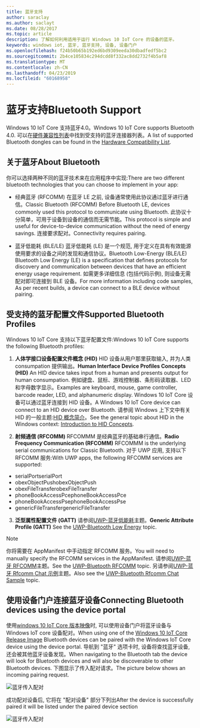 ```yaml
---
title: 蓝牙支持
author: saraclay
ms.author: saclayt
ms.date: 08/28/2017
ms.topic: article
description: 了解如何利用适用于运行 Windows 10 IoT Core 的设备的蓝牙。
keywords: windows iot, 蓝牙, 蓝牙支持, 设备, 设备门户
ms.openlocfilehash: f24b50b65b192ed6bd9309eeda30dbadfedf5bc2
ms.sourcegitcommit: 2b4ce105834c294dcdd8f332ac8dd2732f4b5af8
ms.translationtype: MT
ms.contentlocale: zh-CN
ms.lasthandoff: 04/23/2019
ms.locfileid: "60168958"
---
```

# <a name="bluetooth-support"></a><span data-ttu-id="06fb8-104">蓝牙支持</span><span class="sxs-lookup"><span data-stu-id="06fb8-104">Bluetooth Support</span></span>
<span data-ttu-id="06fb8-105">Windows 10 IoT Core 支持蓝牙4.0。</span><span class="sxs-lookup"><span data-stu-id="06fb8-105">Windows 10 IoT Core supports Bluetooth 4.0.</span></span> <span data-ttu-id="06fb8-106">可以在[硬件兼容性列表](../learn-about-hardware/HardwareCompatList.md)中找到受支持的蓝牙连接器列表。</span><span class="sxs-lookup"><span data-stu-id="06fb8-106">A list of supported Bluetooth dongles can be found in the [Hardware Compatibility List](../learn-about-hardware/HardwareCompatList.md).</span></span>

## <a name="about-bluetooth"></a><span data-ttu-id="06fb8-107">关于蓝牙</span><span class="sxs-lookup"><span data-stu-id="06fb8-107">About Bluetooth</span></span>
<span data-ttu-id="06fb8-108">你可以选择两种不同的蓝牙技术来在应用程序中实现:</span><span class="sxs-lookup"><span data-stu-id="06fb8-108">There are two different bluetooth technologies that you can choose to implement in your app:</span></span>

* <span data-ttu-id="06fb8-109">经典蓝牙 (RFCOMM) 在蓝牙 LE 之前, 设备通常使用此协议通过蓝牙进行通信。</span><span class="sxs-lookup"><span data-stu-id="06fb8-109">Classic Bluetooth (RFCOMM) Before Bluetooth LE, devices commonly used this protocol to communicate using Bluetooth.</span></span> <span data-ttu-id="06fb8-110">此协议十分简单，可用于设备到设备的通信而无需节能。</span><span class="sxs-lookup"><span data-stu-id="06fb8-110">This protocol is simple and useful for device-to-device communication without the need of energy savings.</span></span> <span data-ttu-id="06fb8-111">连接要求配对。</span><span class="sxs-lookup"><span data-stu-id="06fb8-111">Connectivity requires pairing.</span></span>

* <span data-ttu-id="06fb8-112">蓝牙低能耗 (BLE/LE) 蓝牙低能耗 (LE) 是一个规范, 用于定义在具有有效能源使用要求的设备之间的发现和通信协议。</span><span class="sxs-lookup"><span data-stu-id="06fb8-112">Bluetooth Low-Energy (BLE/LE) Bluetooth Low Energy (LE) is a specification that defines protocols for discovery and communication between devices that have an efficient energy usage requirement.</span></span> <span data-ttu-id="06fb8-113">如需更多详细信息 (包括代码示例), 则设备无需配对即可连接到 BLE 设备。</span><span class="sxs-lookup"><span data-stu-id="06fb8-113">For more information including code samples, As per recent builds, a device can connect to a BLE device without pairing.</span></span>

## <a name="supported-bluetooth-profiles"></a><span data-ttu-id="06fb8-114">受支持的蓝牙配置文件</span><span class="sxs-lookup"><span data-stu-id="06fb8-114">Supported Bluetooth Profiles</span></span>
<span data-ttu-id="06fb8-115">Windows 10 IoT Core 支持以下蓝牙配置文件:</span><span class="sxs-lookup"><span data-stu-id="06fb8-115">Windows 10 IoT Core supports the following Bluetooth profiles:</span></span>

1.  <span data-ttu-id="06fb8-116">**人体学接口设备配置文件概念 (HID)** HID 设备从用户那里获取输入, 并为人类 consumpation 提供输出。</span><span class="sxs-lookup"><span data-stu-id="06fb8-116">**Human Interface Device Profiles Concepts (HID)** An HID device takes input from a human and presents output for human consumpation.</span></span> <span data-ttu-id="06fb8-117">例如键盘、鼠标、游戏控制器、条形码读取器、LED 和字母数字显示。</span><span class="sxs-lookup"><span data-stu-id="06fb8-117">Examples are keyboard, mouse, game controller, barcode reader, LED, and alphanumeric display.</span></span> <span data-ttu-id="06fb8-118">Windows 10 IoT Core 设备可以通过蓝牙连接到 HID 设备。</span><span class="sxs-lookup"><span data-stu-id="06fb8-118">A Windows 10 IoT Core device can connect to an HID device over Bluetooth.</span></span> <span data-ttu-id="06fb8-119">请参阅 Windows 上下文中有关 HID 的一般主题:[HID 概念简介](https://docs.microsoft.com/windows-hardware/drivers/hid/introduction-to-hid-concepts)。</span><span class="sxs-lookup"><span data-stu-id="06fb8-119">See the general topic about HID in the Windows context: [Introduction to HID Concepts](https://docs.microsoft.com/windows-hardware/drivers/hid/introduction-to-hid-concepts).</span></span> 

2.  <span data-ttu-id="06fb8-120">**射频通信 (RFCOMM)** RFCOMMM 是经典蓝牙的基础串行通信。</span><span class="sxs-lookup"><span data-stu-id="06fb8-120">**Radio Frequency Communication (RFCOMM)** RFCOMMM is the underlying serial communications for Classic Bluetooth.</span></span> <span data-ttu-id="06fb8-121">对于 UWP 应用, 支持以下 RFCOMM 服务:</span><span class="sxs-lookup"><span data-stu-id="06fb8-121">With UWP apps, the following RFCOMM services are supported:</span></span>

* <span data-ttu-id="06fb8-122">serialPort</span><span class="sxs-lookup"><span data-stu-id="06fb8-122">serialPort</span></span>
* <span data-ttu-id="06fb8-123">obexObjectPush</span><span class="sxs-lookup"><span data-stu-id="06fb8-123">obexObjectPush</span></span>
* <span data-ttu-id="06fb8-124">obexFileTransfer</span><span class="sxs-lookup"><span data-stu-id="06fb8-124">obexFileTransfer</span></span>
* <span data-ttu-id="06fb8-125">phoneBookAccessPce</span><span class="sxs-lookup"><span data-stu-id="06fb8-125">phoneBookAccessPce</span></span>
* <span data-ttu-id="06fb8-126">phoneBookAccessPse</span><span class="sxs-lookup"><span data-stu-id="06fb8-126">phoneBookAccessPse</span></span>
* <span data-ttu-id="06fb8-127">genericFileTransfer</span><span class="sxs-lookup"><span data-stu-id="06fb8-127">genericFileTransfer</span></span>

3. <span data-ttu-id="06fb8-128">**泛型属性配置文件 (GATT)** 请参阅[UWP-蓝牙低能耗](https://docs.microsoft.com/windows/uwp/devices-sensors/bluetooth-low-energy-overview)主题。</span><span class="sxs-lookup"><span data-stu-id="06fb8-128">**Generic Attribute Profile (GATT)** See the [UWP-Bluetooth Low Energy](https://docs.microsoft.com/windows/uwp/devices-sensors/bluetooth-low-energy-overview) topic.</span></span> 

> [!NOTE]
> <span data-ttu-id="06fb8-129">你将需要在 AppManifest 中手动指定 RFCOMM 服务。</span><span class="sxs-lookup"><span data-stu-id="06fb8-129">You will need to manually specify the RFCOMM services in the AppManifest.</span></span>  <span data-ttu-id="06fb8-130">请参阅[UWP-蓝牙 RFCOMM](https://docs.microsoft.com/windows/uwp/devices-sensors/send-or-receive-files-with-rfcomm)主题。</span><span class="sxs-lookup"><span data-stu-id="06fb8-130">See the [UWP-Bluetooth RFCOMM](https://docs.microsoft.com/windows/uwp/devices-sensors/send-or-receive-files-with-rfcomm) topic.</span></span> <span data-ttu-id="06fb8-131">另请参阅[UWP-蓝牙 Rfcomm Chat 示例](https://github.com/Microsoft/Windows-universal-samples/tree/master/Samples/BluetoothRfcommChat)主题。</span><span class="sxs-lookup"><span data-stu-id="06fb8-131">Also see the [UWP-Bluetooth Rfcomm Chat Sample](https://github.com/Microsoft/Windows-universal-samples/tree/master/Samples/BluetoothRfcommChat) topic.</span></span>

## <a name="connecting-bluetooth-devices-using-the-device-portal"></a><span data-ttu-id="06fb8-132">使用设备门户连接蓝牙设备</span><span class="sxs-lookup"><span data-stu-id="06fb8-132">Connecting Bluetooth devices using the device portal</span></span>
<span data-ttu-id="06fb8-133">使用[windows 10 IoT Core 版本映像](https://developer.microsoft.com/en-us/windows/iot/downloads)时, 可以使用设备门户将蓝牙设备与 Windows IoT core 设备配对。</span><span class="sxs-lookup"><span data-stu-id="06fb8-133">When using one of the [Windows 10 IoT Core Release Image](https://developer.microsoft.com/en-us/windows/iot/downloads) Bluetooth devices can be paired with the Windows IoT Core device using the device portal.</span></span> <span data-ttu-id="06fb8-134">导航到 "蓝牙" 选项卡时, 设备将查找蓝牙设备, 还会被其他蓝牙设备发现。</span><span class="sxs-lookup"><span data-stu-id="06fb8-134">When navigating to the Bluetooth tab the device will look for Bluetooth devices and will also be discoverable to other Bluetooth devices.</span></span> <span data-ttu-id="06fb8-135">下图显示了传入配对请求。</span><span class="sxs-lookup"><span data-stu-id="06fb8-135">The picture below shows an incoming pairing request.</span></span> 

![蓝牙传入配对](../media/Bluetooth/Portal_BT_2.png)

<span data-ttu-id="06fb8-137">成功配对设备后, 它将在 "配对设备" 部分下列出</span><span class="sxs-lookup"><span data-stu-id="06fb8-137">After the device is successfully paired it will be listed under the paired device section</span></span> 

![蓝牙传入配对](../media/Bluetooth/Portal_BT_3.png)
